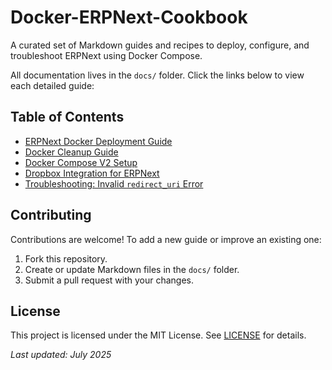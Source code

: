 # Docker-ERPNext-Cookbook

A curated set of Markdown guides and recipes to deploy, configure, and troubleshoot ERPNext using Docker Compose.

All documentation lives in the `docs/` folder. Click the links below to view each detailed guide:

## Table of Contents

* [ERPNext Docker Deployment Guide](docs/ERPNext%20Docker%20Deployment%20Guide.md)
* [Docker Cleanup Guide](docs/Docker%20Cleanup%20Guide.md)
* [Docker Compose V2 Setup](docs/Docker%20Compose%20V2%20Setup.md)
* [Dropbox Integration for ERPNext](docs/Dropbox%20Integration%20for%20ERPNext.md)
* [Troubleshooting: Invalid `redirect_uri` Error](docs/Dropbox-Error-Troubleshooting.md)

## Contributing

Contributions are welcome! To add a new guide or improve an existing one:

1. Fork this repository.
2. Create or update Markdown files in the `docs/` folder.
3. Submit a pull request with your changes.

## License

This project is licensed under the MIT License. See [LICENSE](LICENSE) for details.

*Last updated: July 2025*
